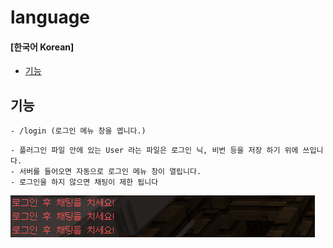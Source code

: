# language

#### [한국어 Korean]
- [기능](#기능)

## 기능

```
- /login (로그인 메뉴 창을 엽니다.)
```
```
- 플러그인 파일 안에 있는 User 라는 파일은 로그인 닉, 비번 등을 저장 하기 위에 쓰입니다.
- 서버를 들어오면 자동으로 로그인 메뉴 창이 열립니다.
- 로그인을 하지 않으면 채팅이 제한 됩니다
```
![png](resource/Chat-Restrictions.png)
